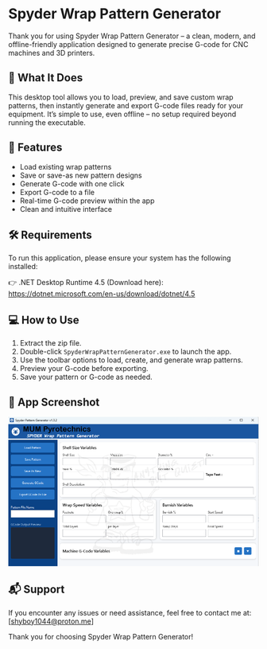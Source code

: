 ﻿Spyder Wrap Pattern Generator
=============================

Thank you for using Spyder Wrap Pattern Generator – a clean, modern, and offline-friendly application designed to generate precise G-code for CNC machines and 3D printers.

🚀 What It Does
---------------
This desktop tool allows you to load, preview, and save custom wrap patterns, then instantly generate and export G-code files ready for your equipment. It’s simple to use, even offline – no setup required beyond running the executable.

🧩 Features
-----------
- Load existing wrap patterns
- Save or save-as new pattern designs
- Generate G-code with one click
- Export G-code to a file
- Real-time G-code preview within the app
- Clean and intuitive interface

🛠 Requirements
---------------
To run this application, please ensure your system has the following installed:

👉 .NET Desktop Runtime 4.5 (Download here):  
https://dotnet.microsoft.com/en-us/download/dotnet/4.5

💻 How to Use
-------------
1. Extract the zip file.
2. Double-click `SpyderWrapPatternGenerator.exe` to launch the app.
3. Use the toolbar options to load, create, and generate wrap patterns.
4. Preview your G-code before exporting.
5. Save your pattern or G-code as needed.

📸 App Screenshot
-----------------

![Spyder Wrap Pattern Generator Screenshot](docs/interface.png)

📬 Support
----------
If you encounter any issues or need assistance, feel free to contact me at:  
[shyboy1044@proton.me]

Thank you for choosing Spyder Wrap Pattern Generator!